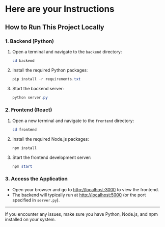 # Here are your Instructions

## How to Run This Project Locally

### 1. Backend (Python)
1. Open a terminal and navigate to the `backend` directory:
   ```powershell
   cd backend
   ```
2. Install the required Python packages:
   ```powershell
   pip install -r requirements.txt
   ```
3. Start the backend server:
   ```powershell
   python server.py
   ```

### 2. Frontend (React)
1. Open a new terminal and navigate to the `frontend` directory:
   ```powershell
   cd frontend
   ```
2. Install the required Node.js packages:
   ```powershell
   npm install
   ```
3. Start the frontend development server:
   ```powershell
   npm start
   ```

### 3. Access the Application
- Open your browser and go to [http://localhost:3000](http://localhost:3000) to view the frontend.
- The backend will typically run at [http://localhost:5000](http://localhost:5000) (or the port specified in `server.py`).

---

If you encounter any issues, make sure you have Python, Node.js, and npm installed on your system.
